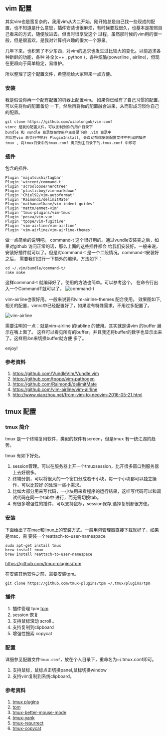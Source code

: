 ## vim 配置
其实vim也是蛮复杂的，我用vim从大二开始，刚开始总是自己找一些现成的配置，也不知道是什么意思，插件安装也很麻烦，有时候要找很久，也基本是按照自己看来的方式，随便放进去。但当时很享受这个
过程，虽然那时候的vim用的很一般，但是很喜欢，是我对计算机兴趣的很大一个源泉。

几年下来，也积累了不少东西，对vim的追求也发生过比较大的变化。以前追求各种新鲜的功能，各种
补全(c++ , python )，各种炫酷(powerline , airline)，但现在更趋向于简单稳定，易维护。

所以整理了这个配置文件，希望能给大家带来一点方便。

### 安装

我是假设你再一个配有配置的机器上配置vim。 如果你已经有了自己习惯的配置，可以先将你的配置备份
一下，然后再将你的配置融合进来，从而形成习惯你自己的配置。

    git clone https://github.com/xiaolongnk/vim-conf
    vimrc 是我的配置文件，可以复制到你的用户目录下
    bundle 和 vundle 目录放在你用户主目录下的 .vim 目录中
    然后在vim 命令行中执行 PluginInstall, 会自动帮你安装配置文件中列出的插件
    tmux , 将tmux目录中的tmux.conf 拷贝到主目录下的.tmux.conf 中即可


### 插件

包含的插件.
```shell
Plugin 'majutsushi/tagbar'
Plugin 'wincent/command-t'
Plugin 'scrooloose/nerdtree'
Plugin 'plasticboy/vim-markdown'
Plugin 'Chiel92/vim-autoformat'
Plugin 'Raimondi/delimitMate'
Plugin 'nathanaelkane/vim-indent-guides'
Plugin 'mattn/emmet-vim'
Plugin 'tmux-plugins/vim-tmux'
Plugin 'posva/vim-vue'
Plugin 'tpope/vim-fugitive'
Plugin 'vim-airline/vim-airline'
Plugin 'vim-airline/vim-airline-themes'

```

做一点简单的说明吧。
command-t 这个很好用的。通过vundle安装完之后，如果对github 访问正常的话，那么上面的这些插件都会
给我们安装好。一般来说，安装好插件就可以了。但是对command-t 是一个二般情况。command-t安装好之后，
需要我们进行一下额外的编译。方法如下：

```
cd ~/.vim/bundle/command-t/
rake make
```
这样command-t 就编译好了。使用的方法也简单。可以参考这个。 在命令行出入一个CommandT就可以了。
![command-t](https://raw.githubusercontent.com/wincent/command-t/media/command-t.gif)

vim-airline也很好用。一般来说要和vim-airline-themes 配合使用。
效果图如下,相关的配置，vimrc中已经配置好了，如果没有特殊需求，不用过多配置了。

![vim-airline](https://camo.githubusercontent.com/ba79534309330accd776a8d2a0712f7c4037d7f9/68747470733a2f2f662e636c6f75642e6769746875622e636f6d2f6173736574732f3330363530322f313037323632332f34346332393261302d313439352d313165332d396365362d6463616461336631633533362e676966)

需要注明的一点：就是vim-airline 的tabline 的使用。其实就是讲vim 的buffer 展示在嘴上面了。
这样可以看见所有的buffer。并且我还将buffer的数字也显示出来了。这样用:bn来切换buffer就方便
多了。

enjoy! 

### 参考资料
1. https://github.com/VundleVim/Vundle.vim 
2. https://github.com/tpope/vim-pathogen
3. https://github.com/Raimondi/delimitMate
4. https://github.com/vim-airline/vim-airline
5. http://www.xiaozhou.net/from-vim-to-neovim-2016-05-21.html
## tmux 配置


### tmux 简介
tmux 是一个终端复用软件，类似的软件有screen，但是tmux 有一统江湖的趋势。

tmux 有如下好处。
1. session管理。可以在服务器上开一个tmuxsession，比开很多窗口到服务器上去好很多。
2. 终端分割，可以将很大的一个窗口分成若干小块，每一个小块都可以独立操作，可以比较好
的处理一些小需求。
3. 比如大部分用来写代码，一小块用来看程序的运行结果，这样写代码可以和调试代码在同一个tab中
进行，而无需切换tab。
4. 有很多增强性的插件，可以支持鼠标，session保存,选择复制都很方便。

### 安装

下面给出了在mac和linux上的安装方式。一般用包管理器直接下载就好了，如果是mac，需
要装一个reattach-to-user-namespace

```
sudo apt-get install tmux
brew install tmux
brew install reattach-to-user-namespace
```
https://github.com/tmux-plugins/tpm

在安装其他软件之前，需要安装tpm。

```
git clone https://github.com/tmux-plugins/tpm ~/.tmux/plugins/tpm
```

### 插件

1. 插件管理 tpm [tpm](https://github.com/tmux-plugins/tpm)
2. session 恢复
3. 支持鼠标滚动 scroll 。
4. 支持复制到clipboard
5. 增强性搜索 copycat

### 配置
详细参见配置文件`tmux.conf`，放在个人目录下，重命名为~/.tmux.conf即可。

1. 支持鼠标，鼠标点击切换panel,鼠标切换window
2. 支持vim复制到系统clipboard。



### 参考资料

1. [tmux plugins](https://github.com/tmux-plugins)
2. [tpm](https://github.com/tmux-plugins/tpm)
3. [tmux-better-mouse-mode](https://github.com/NHDaly/tmux-better-mouse-mode)
4. [tmux-yank](https://github.com/tmux-plugins/tmux-yank)
5. [tmux-resurrect](https://github.com/tmux-plugins/tmux-resurrect`)
6. [tmux-copycat](https://github.com/tmux-plugins/tmux-copycat)
